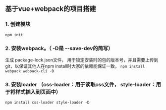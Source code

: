 ## 基于vue+webpack的项目搭建
### 1. 创建模块
`npm init `
### 2. 安装webpack。（ -D是 --save-dev的简写）
   生成 package-lock.json文件， 用于锁定安装时的包的版本号，并且需要上传到git，以保证其他人在npm install时大家的依赖能保证一致。
`npm install webpack webpack-cli -D`
### 3. 安装loader （css-loader：用于读取css文件， style-loader：用于将样式插入到页面中）
`npm install css-loader style-loader -D`

